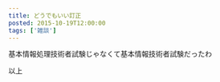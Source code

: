 ```yaml
---
title: どうでもいい訂正
posted: 2015-10-19T12:00:00
tags: ['雑談']
---
```


基本情報処理技術者試験じゃなくて基本情報技術者試験だったわ  
  
以上

